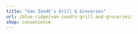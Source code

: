 ```yaml
---
title: "Van Zandt's Grill & Groceries"
url: /blue-ridge/van-zandts-grill-and-groceries/
shop: convenience
---
```

